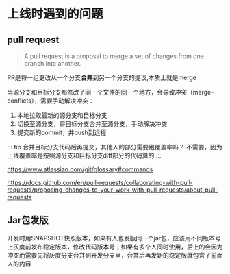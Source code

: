 # 上线时遇到的问题

## pull request

> A pull request is a proposal to merge a set of changes from one branch into another.  

PR是将一组更改从一个分支**合并**到另一个分支的提议,本质上就是merge

当源分支和目标分支都修改了同一个文件的同一个地方，会导致冲突（merge-conflicts），需要手动解决冲突：  

1. 本地拉取最新的源分支和目标分支
2. 切换至源分支，将目标分支合并至源分支，手动解决冲突
3. 提交新的commit，并push到远程

::: tip 合并目标分支代码后再提交，其他人的部分需要跑覆盖率吗？
不需要，因为上线覆盖率是按照源分支和目标分支diff部分的代码算的
:::

https://www.atlassian.com/git/glossary#commands

https://docs.github.com/en/pull-requests/collaborating-with-pull-requests/proposing-changes-to-your-work-with-pull-requests/about-pull-requests

## Jar包发版

开发时用SNAPSHOT快照版本，如果有人也发版同一个jar包，应该用不同版本号  
上灰度前发布稳定版本，修改代码版本号；如果有多个人同时使用，后上的会因为冲突而需要先将灰度分支合并到开发分支里，合并后再发新的稳定版就包含了前面人的内容
